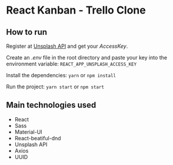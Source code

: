 # React Kanban - Trello Clone

## How to run

Register at [Unsplash API](https://unsplash.com/developers) and get your *AccessKey*. 

Create an *.env* file in the root directory and paste your key into the environment variable: `REACT_APP_UNSPLASH_ACCESS_KEY`

Install the dependencies:
`yarn` or `npm install`

Run the project:
`yarn start` or `npm start`

## Main technologies used
- React
- Sass
- Material-UI
- React-beatiful-dnd
- Unsplash API
- Axios
- UUID
 